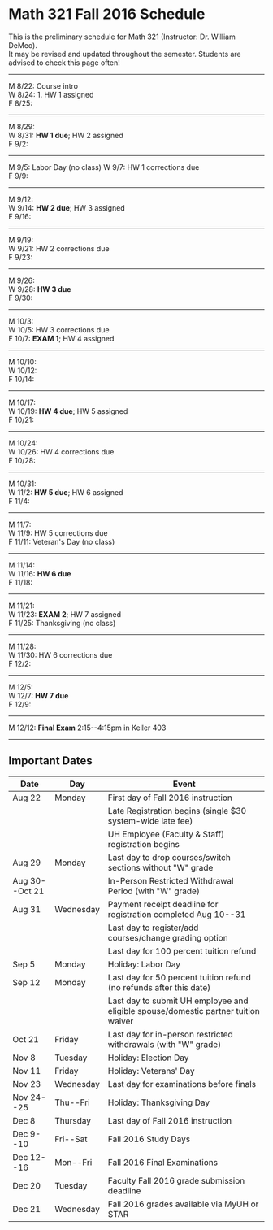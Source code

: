 # Math 321 Fall 2016 Schedule

This is the preliminary schedule for Math 321
(Instructor: Dr. William DeMeo).  
It may be revised and updated throughout the semester. 
Students are advised to check this page often!

---------------------------------------------------------
M 8/22: Course intro  
W 8/24: 1. HW 1 assigned  
F 8/25:  

---------------------------------------------------------  
M 8/29:  
W 8/31: **HW 1 due**; HW 2 assigned  
F 9/2:  

---------------------------------------------------------  
M 9/5: Labor Day (no class)
W 9/7: HW 1 corrections due  
F 9/9:  

---------------------------------------------------------  
M 9/12:  
W 9/14: **HW 2 due**; HW 3 assigned  
F 9/16:  

---------------------------------------------------------  
M 9/19:  
W 9/21: HW 2 corrections due  
F 9/23:  

---------------------------------------------------------  
M 9/26:  
W 9/28: **HW 3 due**  
F 9/30:  

---------------------------------------------------------  
M 10/3:  
W 10/5: HW 3 corrections due  
F 10/7: **EXAM 1**; HW 4 assigned  

---------------------------------------------------------  
M 10/10:  
W 10/12:  
F 10/14:  

---------------------------------------------------------  
M 10/17:  
W 10/19: **HW 4 due**; HW 5 assigned  
F 10/21:  

---------------------------------------------------------  
M 10/24:  
W 10/26: HW 4 corrections due  
F 10/28:  

---------------------------------------------------------  
M 10/31:  
W 11/2: **HW 5 due**; HW 6 assigned  
F 11/4:  

---------------------------------------------------------  
M 11/7:  
W 11/9: HW 5 corrections due  
F 11/11: Veteran's Day (no class)  

---------------------------------------------------------  
M 11/14:  
W 11/16: **HW 6 due**  
F 11/18:  

---------------------------------------------------------  
M 11/21:  
W 11/23: **EXAM 2**; HW 7 assigned  
F 11/25: Thanksgiving (no class)  

---------------------------------------------------------  
M 11/28:  
W 11/30: HW 6 corrections due  
F 12/2:  

---------------------------------------------------------  
M 12/5:  
W 12/7: **HW 7 due**  
F 12/9:  

---------------------------------------------------------  
M 12/12: **Final Exam** 2:15--4:15pm in Keller 403   

--------------------------------------------

## Important Dates
| Date | Day | Event |
|------|-----|-------|
|Aug 22 | Monday	| First day of Fall 2016 instruction|
|          |         | Late Registration begins (single $30 system-wide late fee)|
|          |         |   UH Employee (Faculty & Staff) registration begins|
|Aug 29         | Monday | Last day to drop courses/switch sections without "W" grade|
| Aug 30--Oct 21|   |  In-Person Restricted Withdrawal Period (with "W" grade)|
|Aug 31| Wednesday| Payment receipt deadline for registration completed Aug 10--31|
| | | Last day to register/add courses/change grading option|
| | | Last day for 100 percent tuition refund|
| Sep 5 | Monday | Holiday: Labor Day|
|Sep 12 | Monday | Last day for 50 percent tuition refund (no refunds after this date)|
|       |        | Last day to submit UH employee and eligible spouse/domestic partner tuition waiver|
| Oct 21| Friday | Last day for in-person restricted withdrawals (with "W" grade)|
| Nov 8 | Tuesday | Holiday: Election Day |
|Nov 11 | Friday | Holiday: Veterans' Day|
| Nov 23 | Wednesday | Last day for examinations before finals|
| Nov 24--25 | Thu--Fri | Holiday: Thanksgiving Day |
| Dec 8 | Thursday | Last day of Fall 2016 instruction|
| Dec 9--10 | Fri--Sat | Fall 2016 Study Days|
| Dec 12--16| Mon--Fri | Fall 2016 Final Examinations|
| Dec 20 | Tuesday | Faculty Fall 2016 grade submission deadline|
| Dec 21 | Wednesday | Fall 2016 grades available via MyUH or STAR|
